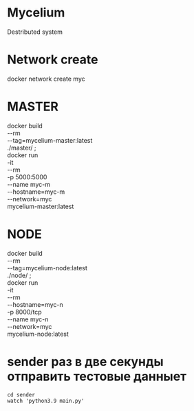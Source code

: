 # Mycelium
Destributed system
 
# Network create
docker network create myc

# MASTER

docker build \
    --rm \
    --tag=mycelium-master:latest \
    ./master/ ;\
docker run \
    -it \
    --rm \
    -p 5000:5000 \
    --name myc-m \
    --hostname=myc-m \
    --network=myc \
    mycelium-master:latest

# NODE

docker build \
    --rm \
    --tag=mycelium-node:latest \
    ./node/ ;\
docker run \
    -it \
    --rm \
    --hostname=myc-n \
    -p 8000/tcp \
    --name myc-n \
    --network=myc \
    mycelium-node:latest

# sender раз в две секунды отправить тестовые данныет
    cd sender
    watch 'python3.9 main.py'